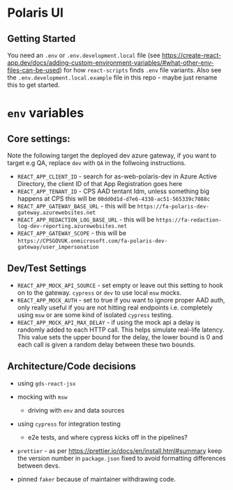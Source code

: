# Polaris UI

## Getting Started

You need an `.env` or `.env.development.local` file (see https://create-react-app.dev/docs/adding-custom-environment-variables/#what-other-env-files-can-be-used)
for how `react-scripts` finds `.env` file variants. Also see the `.env.development.local.example` file in this repo - maybe just rename this to get started.

# `env` variables

## Core settings:

Note the following target the deployed dev azure gateway, if you want to target e.g QA, replace `dev` with `QA` in the follwoing instructions.

- `REACT_APP_CLIENT_ID` - search for as-web-polaris-dev in Azure Active Directory, the client ID of that App Registration goes here
- `REACT_APP_TENANT_ID` - CPS AAD tentant Idm, unless something big happens at CPS this will be `00dd0d1d-d7e6-4338-ac51-565339c7088c`
- `REACT_APP_GATEWAY_BASE_URL` - this will be `https://fa-polaris-dev-gateway.azurewebsites.net`
- `REACT_APP_REDACTION_LOG_BASE_URL` - this will be `https://fa-redaction-log-dev-reporting.azurewebsites.net`
- `REACT_APP_GATEWAY_SCOPE` - this will be `https://CPSGOVUK.onmicrosoft.com/fa-polaris-dev-gateway/user_impersonation`

## Dev/Test Settings

- `REACT_APP_MOCK_API_SOURCE` - set empty or leave out this setting to hook on to the gateway. `cypress` or `dev` to use local `msw` mocks.
- `REACT_APP_MOCK_AUTH` - set to true if you want to ignore proper AAD auth, only really useful if you are not hitting real endpoints
  i.e. completely using `msw` or are some kind of isolated `cypress` testing.
- `REACT_APP_MOCK_API_MAX_DELAY` - if using the mock api a delay is randomly added to each HTTP call. This helps simulate real-life latency.
  This value sets the upper bound for the delay, the lower bound is 0 and each call is given a random delay between these two bounds.

## Architecture/Code decisions

- using `gds-react-jsx`
- mocking with `msw`

  - driving with `env` and data sources

- using `cypress` for integration testing
  - e2e tests, and where cypress kicks off in the pipelines?
- `prettier` - as per https://prettier.io/docs/en/install.html#summary keep the version number in `package.json` fixed to avoid formatting differences between devs.
- pinned `faker` because of maintainer withdrawing code.
